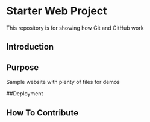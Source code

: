 # Starter Web Project

This repository is for showing how Git and GitHub work

## Introduction

## Purpose

Sample website with plenty of files for demos

##Deployment

## How To Contribute

